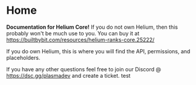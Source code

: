 # Home

**Documentation for Helium Core!** If you do not own Helium, then this probably won't be much use to you. You can buy it at https://builtbybit.com/resources/helium-ranks-core.25222/

If you do own Helium, this is where you will find the API, permissions, and placeholders.

If you have any other questions feel free to join our Discord @ https://dsc.gg/plasmadev and create a ticket.
test
